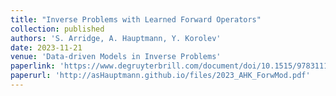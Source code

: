 ```yaml
---
title: "Inverse Problems with Learned Forward Operators"
collection: published
authors: 'S. Arridge, A. Hauptmann, Y. Korolev'
date: 2023-11-21
venue: 'Data-driven Models in Inverse Problems'
paperlink: 'https://www.degruyterbrill.com/document/doi/10.1515/9783111251233-003/html'
paperurl: 'http://asHauptmann.github.io/files/2023_AHK_ForwMod.pdf'
---
```

